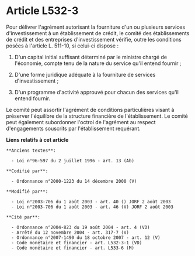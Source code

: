 # Article L532-3

Pour délivrer l'agrément autorisant la fourniture d'un ou plusieurs services d'investissement à un établissement de crédit,
le comité des établissements de crédit et des entreprises d'investissement vérifie, outre les conditions posées à l'article
L. 511-10, si celui-ci dispose :

1. D'un capital initial suffisant déterminé par le ministre chargé de l'économie, compte tenu de la nature du service qu'il
entend fournir ;

2. D'une forme juridique adéquate à la fourniture de services d'investissement ;

3. D'un programme d'activité approuvé pour chacun des services qu'il entend fournir.

Le comité peut assortir l'agrément de conditions particulières visant à préserver l'équilibre de la structure financière de
l'établissement. Le comité peut également subordonner l'octroi de l'agrément au respect d'engagements souscrits par
l'établissement requérant.

**Liens relatifs à cet article**

	**Anciens textes**:

	  - Loi n°96-597 du 2 juillet 1996 - art. 13 (Ab)

	**Codifié par**:

	  - Ordonnance n°2000-1223 du 14 décembre 2000 (V)

	**Modifié par**:

	  - Loi n°2003-706 du 1 août 2003 - art. 40 () JORF 2 août 2003
	  - Loi n°2003-706 du 1 août 2003 - art. 46 (V) JORF 2 août 2003

	**Cité par**:

	  - Ordonnance n°2004-823 du 19 août 2004 - art. 4 (VD)
	  - Arrêté du 12 novembre 2004 - art. 317-7 (V)
	  - Ordonnance n°2007-1490 du 18 octobre 2007 - art. 12 (V)
	  - Code monétaire et financier - art. L532-3-1 (VD)
	  - Code monétaire et financier - art. L533-6 (M)
